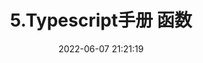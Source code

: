 ---
title: 5.Typescript手册 函数
date: 2022-06-07 21:21:19
categories: 
tags: []
cover: https://img0.baidu.com/it/u=86492913,3057347241&fm=253&fmt=auto&app=138&f=JPEG?w=499&h=208
---